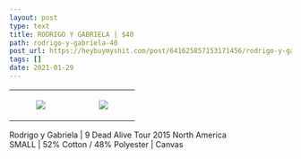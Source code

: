 ```yaml
---
layout: post
type: text
title: RODRIGO Y GABRIELA | $40
path: rodrigo-y-gabriela-40
post_url: https://heybuymyshit.com/post/641625857153171456/rodrigo-y-gabriela-40
tags: []
date: 2021-01-29
---
```




<table style="width:100%;"><tr><td style="vertical-align:top;">
      <figure class="tmblr-full" data-orig-height="2048" data-orig-width="1365" data-orig-src="https://concertshirts.netlify.app/shirts/0482/0482-01.jpg"><img src="https://64.media.tumblr.com/59024392736af7bb0c12aa03b60d0e7a/6cdda6a7c7847968-70/s540x810/9bd61b2a26587999381575207516ccf2ffe52378.jpg" data-orig-height="2048" data-orig-width="1365" data-orig-src="https://concertshirts.netlify.app/shirts/0482/0482-01.jpg"/></figure></td>
    <td style="vertical-align:top;">
      <figure class="tmblr-full" data-orig-height="2048" data-orig-width="1365" data-orig-src="https://concertshirts.netlify.app/shirts/0482/0482-02.jpg"><img src="https://64.media.tumblr.com/3a1fbcaf9453f1dcf75e41b0b692d036/6cdda6a7c7847968-8c/s540x810/37b3b2eb29d3e2f3c061e11cdd6e402fbdadfcce.jpg" data-orig-height="2048" data-orig-width="1365" data-orig-src="https://concertshirts.netlify.app/shirts/0482/0482-02.jpg"/></figure></td>
  </tr></table><p>
  Rodrigo y Gabriela | 9 Dead Alive Tour 2015 North America<br/>SMALL | 52% Cotton / 48% Polyester | Canvas
</p>
